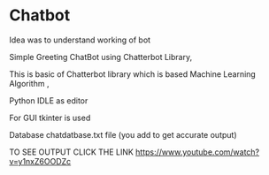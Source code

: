 # Chatbot
Idea was to understand working of bot 

Simple Greeting ChatBot using Chatterbot Library,

This is basic of  Chatterbot library which is based Machine Learning Algorithm ,

Python IDLE as editor 

For GUI tkinter is used

Database chatdatbase.txt  file (you add to get accurate output)

TO SEE OUTPUT CLICK THE LINK     https://www.youtube.com/watch?v=y1nxZ6OODZc
